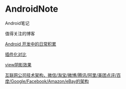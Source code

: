 # AndroidNote
Android笔记

值得关注的博客

[Android 开发中的日常积累](https://github.com/lizhangqu/CoreLink)

[插件化对比](插件化方案对比)

[view阴影效果](https://juejin.im/post/5ae1ba4d6fb9a07acc116b8d)

[互联网公司技术架构，微信/淘宝/微博/腾讯/阿里/美团点评/百度/Google/Facebook/Amazon/eBay的架构](https://github.com/niknowzcd/AndroidNote/edit/master/README.md)
